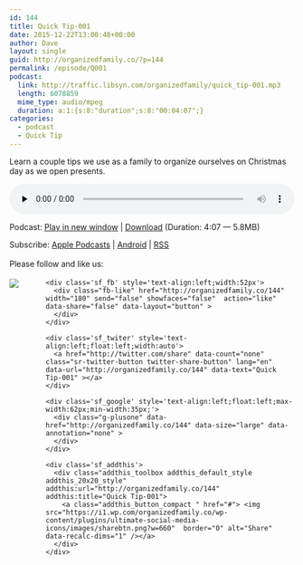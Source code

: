 ```yaml
---
id: 144
title: Quick Tip-001
date: 2015-12-22T13:00:48+00:00
author: Dave
layout: single
guid: http://organizedfamily.co/?p=144
permalink: /episode/Q001
podcast:
  link: http://traffic.libsyn.com/organizedfamily/quick_tip-001.mp3
  length: 6078859
  mime_type: audio/mpeg
  duration: a:1:{s:8:"duration";s:8:"00:04:07";}
categories:
  - podcast
  - Quick Tip
---
```

Learn a couple tips we use as a family to organize ourselves on Christmas day as we open presents.

<div class="powerpress_player" id="powerpress_player_5334">
  <audio class="wp-audio-shortcode" id="audio-144-14" preload="none" style="width: 100%;" controls="controls"><source type="audio/mpeg" src="http://traffic.libsyn.com/organizedfamily/quick_tip-001.mp3?_=14" /><a href="http://traffic.libsyn.com/organizedfamily/quick_tip-001.mp3">http://traffic.libsyn.com/organizedfamily/quick_tip-001.mp3</a></audio>
</div>

<p class="powerpress_links powerpress_links_mp3">
  Podcast: <a href="http://traffic.libsyn.com/organizedfamily/quick_tip-001.mp3" class="powerpress_link_pinw" target="_blank" title="Play in new window" onclick="return powerpress_pinw('http://organizedfamily.co/?powerpress_pinw=144-podcast');" rel="nofollow">Play in new window</a> | <a href="http://traffic.libsyn.com/organizedfamily/quick_tip-001.mp3" class="powerpress_link_d" title="Download" rel="nofollow" download="quick_tip-001.mp3">Download</a> (Duration: 4:07 &#8212; 5.8MB)
</p>

<p class="powerpress_links powerpress_subscribe_links">
  Subscribe: <a href="https://itunes.apple.com/us/podcast/organized-family/id1047979605?mt=2&ls=1#episodeGuid=http%3A%2F%2Forganizedfamily.co%2F%3Fp%3D144" class="powerpress_link_subscribe powerpress_link_subscribe_itunes" title="Subscribe on Apple Podcasts" rel="nofollow">Apple Podcasts</a> | <a href="http://subscribeonandroid.com/organizedfamily.co/feed/podcast" class="powerpress_link_subscribe powerpress_link_subscribe_android" title="Subscribe on Android" rel="nofollow">Android</a> | <a href="http://organizedfamily.co/feed/podcast" class="powerpress_link_subscribe powerpress_link_subscribe_rss" title="Subscribe via RSS" rel="nofollow">RSS</a>
</p>

<div class='sfsi_Sicons' style='width: 100%; display: inline-block; vertical-align: middle; text-align:left'>
  <div style='margin:0px 8px 0px 0px; line-height: 24px'>
    <span>Please follow and like us:</span>
  </div>
  
  <div class='sfsi_socialwpr'>
    <div class='sf_subscrbe' style='text-align:left;float:left;width:64px'>
      <a href="http://www.specificfeeds.com/widget/emailsubscribe/MTc5ODgx/OA==/" target="_blank"><img src="https://i2.wp.com/organizedfamily.co/wp-content/plugins/ultimate-social-media-icons/images/follow_subscribe.png?w=660" data-recalc-dims="1" /></a>
    </div>
    
    <div class='sf_fb' style='text-align:left;width:52px'>
      <div class="fb-like" href="http://organizedfamily.co/144" width="180" send="false" showfaces="false"  action="like" data-share="false" data-layout="button" >
      </div>
    </div>
    
    <div class='sf_twiter' style='text-align:left;float:left;width:auto'>
      <a href="http://twitter.com/share" data-count="none" class="sr-twitter-button twitter-share-button" lang="en" data-url="http://organizedfamily.co/144" data-text="Quick Tip-001" ></a>
    </div>
    
    <div class='sf_google' style='text-align:left;float:left;max-width:62px;min-width:35px;'>
      <div class="g-plusone" data-href="http://organizedfamily.co/144" data-size="large" data-annotation="none" >
      </div>
    </div>
    
    <div class='sf_addthis'>
      <div class="addthis_toolbox addthis_default_style addthis_20x20_style" addthis:url="http://organizedfamily.co/144" addthis:title="Quick Tip-001">
        <a class="addthis_button_compact " href="#"> <img src="https://i1.wp.com/organizedfamily.co/wp-content/plugins/ultimate-social-media-icons/images/sharebtn.png?w=660"  border="0" alt="Share" data-recalc-dims="1" /></a>
      </div>
    </div>
  </div>
</div>